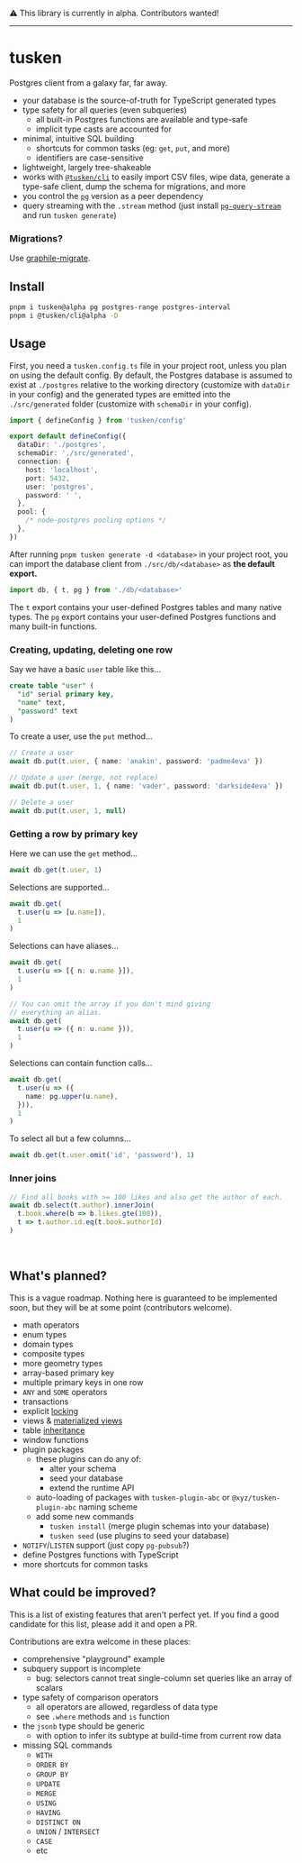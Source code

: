 ⚠️ This library is currently in alpha. Contributors wanted!

---

# tusken

Postgres client from a galaxy far, far away.

- your database is the source-of-truth for TypeScript generated types
- type safety for all queries (even subqueries)
  - all built-in Postgres functions are available and type-safe
  - implicit type casts are accounted for
- minimal, intuitive SQL building
  - shortcuts for common tasks (eg: `get`, `put`, and more)
  - identifiers are case-sensitive
- lightweight, largely tree-shakeable
- works with [`@tusken/cli`] to easily import CSV files, wipe data, generate a type-safe client, dump the schema for migrations, and more
- you control the [`pg`] version as a peer dependency
- query streaming with the `.stream` method (just install [`pg-query-stream`] and run `tusken generate`)

[`pg`]: https://www.npmjs.com/package/pg
[`pg-query-stream`]: https://www.npmjs.com/package/pg-query-stream
[`@tusken/cli`]: https://github.com/alloc/tusken/tree/master/packages/tusken-cli

### Migrations?

Use [graphile-migrate](https://github.com/graphile/migrate).

## Install

```sh
pnpm i tusken@alpha pg postgres-range postgres-interval
pnpm i @tusken/cli@alpha -D
```

## Usage

First, you need a `tusken.config.ts` file in your project root, unless you plan on using the default config. By default, the Postgres database is assumed to exist at `./postgres` relative to the working directory (customize with `dataDir` in your config) and the generated types are emitted into the `./src/generated` folder (customize with `schemaDir` in your config).

```ts
import { defineConfig } from 'tusken/config'

export default defineConfig({
  dataDir: './postgres',
  schemaDir: './src/generated',
  connection: {
    host: 'localhost',
    port: 5432,
    user: 'postgres',
    password: ' ',
  },
  pool: {
    /* node-postgres pooling options */
  },
})
```

After running `pnpm tusken generate -d <database>` in your project root, you can import the database client from `./src/db/<database>` as **the default export.**

```ts
import db, { t, pg } from './db/<database>'
```

The `t` export contains your user-defined Postgres tables and many native types. The `pg` export contains your user-defined Postgres functions and many built-in functions.

### Creating, updating, deleting one row

Say we have a basic `user` table like this…

```sql
create table "user" (
  "id" serial primary key,
  "name" text,
  "password" text
)
```

To create a user, use the `put` method…

```ts
// Create a user
await db.put(t.user, { name: 'anakin', password: 'padme4eva' })

// Update a user (merge, not replace)
await db.put(t.user, 1, { name: 'vader', password: 'darkside4eva' })

// Delete a user
await db.put(t.user, 1, null)
```

### Getting a row by primary key

Here we can use the `get` method…

```ts
await db.get(t.user, 1)
```

Selections are supported…

```ts
await db.get(
  t.user(u => [u.name]),
  1
)
```

Selections can have aliases…

```ts
await db.get(
  t.user(u => [{ n: u.name }]),
  1
)

// You can omit the array if you don't mind giving
// everything an alias.
await db.get(
  t.user(u => ({ n: u.name })),
  1
)
```

Selections can contain function calls…

```ts
await db.get(
  t.user(u => ({
    name: pg.upper(u.name),
  })),
  1
)
```

To select all but a few columns…

```ts
await db.get(t.user.omit('id', 'password'), 1)
```

### Inner joins

```ts
// Find all books with >= 100 likes and also get the author of each.
await db.select(t.author).innerJoin(
  t.book.where(b => b.likes.gte(100)),
  t => t.author.id.eq(t.book.authorId)
)
```

&nbsp;

## What's planned?

This is a vague roadmap. Nothing here is guaranteed to be implemented soon, but they will be at some point (contributors welcome).

- math operators
- enum types
- domain types
- composite types
- more geometry types
- array-based primary key
- multiple primary keys in one row
- `ANY` and `SOME` operators
- transactions
- explicit [locking](https://www.postgresql.org/docs/current/explicit-locking.html)
- views & [materialized views](https://www.postgresql.org/docs/14/rules-materializedviews.html)
- table [inheritance](https://www.postgresql.org/docs/current/tutorial-inheritance.html)
- window functions
- plugin packages
  - these plugins can do any of:
    - alter your schema
    - seed your database
    - extend the runtime API
  - auto-loading of packages with `tusken-plugin-abc` or `@xyz/tusken-plugin-abc` naming scheme
  - add some new commands
    - `tusken install` (merge plugin schemas into your database)
    - `tusken seed` (use plugins to seed your database)
- `NOTIFY`/`LISTEN` support (just copy `pg-pubsub`?)
- define Postgres functions with TypeScript
- more shortcuts for common tasks

## What could be improved?

This is a list of existing features that aren't perfect yet. If you find a good candidate for this list, please add it and open a PR.

Contributions are extra welcome in these places:

- comprehensive "playground" example
- subquery support is incomplete
  - bug: selectors cannot treat single-column set queries like an array of scalars
- type safety of comparison operators
  - all operators are allowed, regardless of data type
  - see `.where` methods and `is` function
- the `jsonb` type should be generic
  - with option to infer its subtype at build-time from current row data
- missing SQL commands
  - `WITH`
  - `ORDER BY`
  - `GROUP BY`
  - `UPDATE`
  - `MERGE`
  - `USING`
  - `HAVING`
  - `DISTINCT ON`
  - `UNION` / `INTERSECT`
  - `CASE`
  - etc
